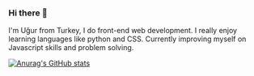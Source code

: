 ### Hi there 👋

I'm Uğur from Turkey, I do front-end web development. I really enjoy learning languages like python and CSS. Currently improving myself on Javascript skills and problem solving.

[![Anurag's GitHub stats](https://github-readme-stats.vercel.app/api?username=ugurcmrt)](https://github.com/anuraghazra/github-readme-stats)
